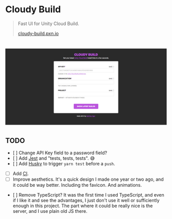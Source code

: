 # Cloudy Build

> Fast UI for Unity Cloud Build.
>
> [cloudy-build.pxn.io](https://cloudy-build.pxn.io/)

# ![Cloudy Build](header.png)

## TODO

- [ ] Change API Key field to a password field?
- [ ] Add [Jest](https://jestjs.io/) and "tests, tests, tests". 😅
- [ ] Add [Husky](https://www.npmjs.com/package/husky) to trigger `yarn test` before a `push`.
- [ ] Add [CI](https://travis-ci.org/).
- [ ] Improve aesthetics. It's a quick design I made one year or two ago, and it could be way better. Including the favicon. And animations.
- [ ] Remove TypeScript? It was the first time I used TypeScript, and even if I like it and see the advantages, I just don't use it well or sufficiently enough in this project. The part where it could be really nice is the server, and I use plain old JS there.
